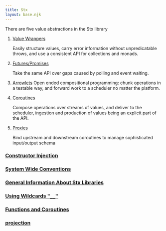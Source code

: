 ```yaml
---
title: Stx
layout: base.njk
---
```

There are five value abstractions in the Stx library

1) [Value Wrappers](./value_wrappers)
    
    Easily structure values, carry error information without unpredicatable throws, and use a consistent API for collections and monads.

2) [Futures/Promises](./futures_promises)

    Take the same API over gaps caused by polling and event waiting.


3) [Arrowlets](./arrowlets)
    Open ended compositional programming: chunk operations in a testable way, and forward work to a scheduler no matter the platform.

4) [Coroutines](./coroutines)

    Compose operations over streams of values, and deliver to the scheduler, ingestion and production of values being an explicit part of the API.

5) [Proxies](./proxies)

    Bind upstream and downstream coroutines to manage sophisticated input/output schema


### [Constructor Injection](./APP)  
### [System Wide Conventions](./conventions)  
### [General Information About Stx Libraries](./libraries)  
### [Using Wildcards "`__`"](./wildcard)  
### [Functions and Coroutines](./functions-and-coroutines)  
### [projection](./projection)


